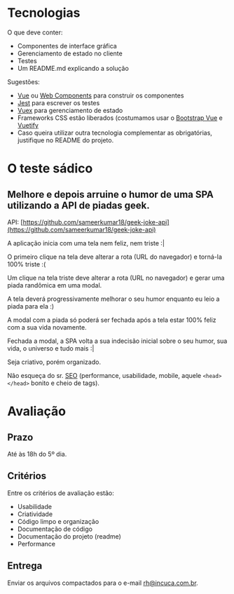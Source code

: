 # Tecnologias

O que deve conter:

- Componentes de interface gráfica
- Gerenciamento de estado no cliente
- Testes
- Um README.md explicando a solução

Sugestões:

- [Vue](https://vuejs.org) ou [Web Components](https://www.webcomponents.org/) para construir os componentes
- [Jest](https://jestjs.io) para escrever os testes
- [Vuex](https://vuex.vuejs.org/) para gerenciamento de estado
- Frameworks CSS estão liberados (costumamos usar o [Bootstrap Vue](https://bootstrap-vue.js.org/) e [Vuetify](https://vuetifyjs.com/en/)
- Caso queira utilizar outra tecnologia complementar as obrigatórias, justifique no README do projeto.

# O teste sádico

## Melhore e depois arruine o humor de uma SPA utilizando a API de piadas geek.

API: [https://github.com/sameerkumar18/geek-joke-api](https://github.com/sameerkumar18/geek-joke-api)

A aplicação inicia com uma tela nem feliz, nem triste :|

O primeiro clique na tela deve alterar a rota (URL do navegador) e torná-la 100% triste :(

Um clique na tela triste deve alterar a rota (URL no navegador) e gerar uma piada randômica em uma modal.

A tela deverá progressivamente melhorar o seu humor enquanto eu leio a piada para ela :)

A modal com a piada só poderá ser fechada após a tela estar 100% feliz com a sua vida novamente.

Fechada a modal, a SPA volta a sua indecisão inicial sobre o seu humor, sua vida, o universo e tudo mais :|

Seja criativo, porém organizado.

Não esqueça do sr. [SEO](https://www.google.com/search?q=seo) (performance, usabilidade, mobile, aquele `<head></head>` bonito e cheio de tags).

# Avaliação

## Prazo

Até às 18h do 5º dia.

## Critérios

Entre os critérios de avaliação estão:

- Usabilidade
- Criatividade
- Código limpo e organização
- Documentação de código
- Documentação do projeto (readme)
- Performance

## Entrega

Enviar os arquivos compactados para o e-mail [rh@incuca.com.br](mailto:rh@incuca.com.br).
